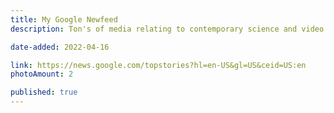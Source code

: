 ```yaml
---
title: My Google Newfeed
description: Ton's of media relating to contemporary science and video games.

date-added: 2022-04-16

link: https://news.google.com/topstories?hl=en-US&gl=US&ceid=US:en 
photoAmount: 2

published: true
---
```


